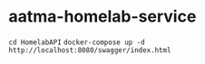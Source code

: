 # aatma-homelab-service

`cd HomelabAPI`
`docker-compose up -d`
`http://localhost:8080/swagger/index.html`